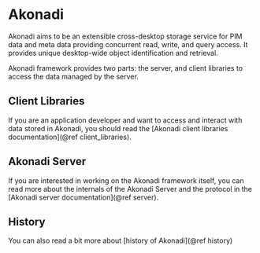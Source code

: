 # Akonadi #

Akonadi aims to be an extensible cross-desktop storage service for PIM data
and meta data providing concurrent read, write, and query access.
It provides unique desktop-wide object identification and retrieval.

Akonadi framework provides two parts: the server, and client libraries to
access the data managed by the server.

## Client Libraries ##

If you are an application developer and want to access and interact with data
stored in Akonadi, you should read the [Akonadi client libraries documentation](@ref client_libraries).

## Akonadi Server ##

If you are interested in working on the Akonadi framework itself, you can read
more about the internals of the Akonadi Server and the protocol in the
[Akonadi server documentation](@ref server).

## History ##

You can also read a bit more about [history of Akonadi](@ref history)
